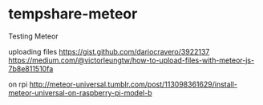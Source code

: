 # tempshare-meteor
Testing Meteor

uploading files
https://gist.github.com/dariocravero/3922137
https://medium.com/@victorleungtw/how-to-upload-files-with-meteor-js-7b8e811510fa

on rpi
http://meteor-universal.tumblr.com/post/113098361629/install-meteor-universal-on-raspberry-pi-model-b
